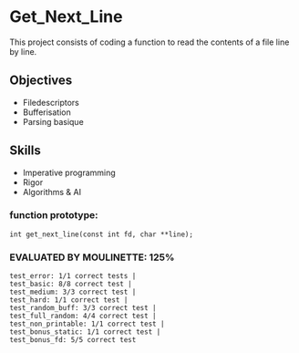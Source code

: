 # Get_Next_Line
This project consists of coding a function to read the contents of a file line by line.

## Objectives
- Filedescriptors 
- Bufferisation 
- Parsing basique 

## Skills
- Imperative programming 
- Rigor 
- Algorithms & AI 


### function prototype:
```
int get_next_line(const int fd, char **line);
```
### EVALUATED BY MOULINETTE: 125%
```
test_error: 1/1 correct tests | 
test_basic: 8/8 correct test | 
test_medium: 3/3 correct test | 
test_hard: 1/1 correct test | 
test_random_buff: 3/3 correct test | 
test_full_random: 4/4 correct test | 
test_non_printable: 1/1 correct test | 
test_bonus_static: 1/1 correct test | 
test_bonus_fd: 5/5 correct test
```
